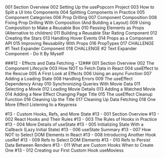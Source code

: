 001 Section Overview
002 Setting Up the usePopcorn Project
003 How to Split a UI Into Components
004 Splitting Components in Practice
005 Component Categories
006 Prop Drilling
007 Component Composition
008 Fixing Prop Drilling With Composition (And Building a Layout)
009 Using Composition to Make a Reusable Box
010 Passing Elements as Props (Alternative to children)
011 Building a Reusable Star Rating Component
012 Creating the Stars
013 Handling Hover Events
014 Props as a Component API
015 Improving Reusability With Props
016 PropTypes
017 CHALLENGE #1 Text Expander Component
018 CHALLENGE #2 Text Expander Component - Do It By Myself

###12 - Effects and Data Fetching - 12###
001 Section Overview
002 The Component Lifecycle
003 How NOT to Fetch Data in React
004 useEffect to the Rescue
005 A First Look at Effects
006 Using an async Function
007 Adding a Loading State
008 Handling Errors
009 The useEffect Dependency Array
010 Synchronizing Queries With Movie Data
011 Selecting a Movie
012 Loading Movie Details
013 Adding a Watched Movie
014 Adding a New Effect Changing Page Title
015 The useEffect Cleanup Function
016 Cleaning Up the Title
017 Cleaning Up Data Fetching
018 One More Effect Listening to a Keypress

#13 - Custom Hooks, Refs, and More State
#13 - 001 Section Overview
#13 - 002 React Hooks and Their Rules
#13 - 003 The Rules of Hooks in Practice
#13 - 004 More Details of useState
#13 - 005 Initializing State With a Callback (Lazy Initial State)
#13 - 006 useState Summary
#13 - 007 How NOT to Select DOM Elements in React
#13 - 008 Introducing Another Hook useRef
#13 - 009 Refs to Select DOM Elements
#13 - 010 Refs to Persist Data Between Renders
#13 - 011 What are Custom Hooks When to Create One
#13 - 012 Creating our First Custom Hook useMoviess
